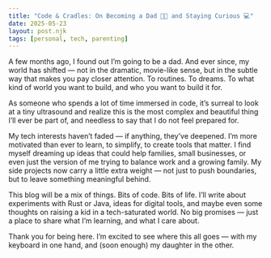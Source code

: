 ```yaml
---
title: "Code & Cradles: On Becoming a Dad 👶🏻 and Staying Curious 💻"
date: 2025-05-23
layout: post.njk
tags: [personal, tech, parenting]
---
```


A few months ago, I found out I’m going to be a dad. And ever since, my world has shifted — not in the dramatic, movie-like sense, but in the subtle way that makes you pay closer attention. To routines. To dreams. To what kind of world you want to build, and who you want to build it for.

As someone who spends a lot of time immersed in code, it’s surreal to look at a tiny ultrasound and realize this is the most complex and beautiful thing I’ll ever be part of, and needless to say that I do not feel prepared for.

My tech interests haven’t faded — if anything, they’ve deepened. I’m more motivated than ever to learn, to simplify, to create tools that matter. I find myself dreaming up ideas that could help families, small businesses, or even just the version of me trying to balance work and a growing family. My side projects now carry a little extra weight — not just to push boundaries, but to leave something meaningful behind.

This blog will be a mix of things. Bits of code. Bits of life. I’ll write about experiments with Rust or Java, ideas for digital tools, and maybe even some thoughts on raising a kid in a tech-saturated world. No big promises — just a place to share what I’m learning, and what I care about.

Thank you for being here. I’m excited to see where this all goes — with my keyboard in one hand, and (soon enough) my daughter in the other.
